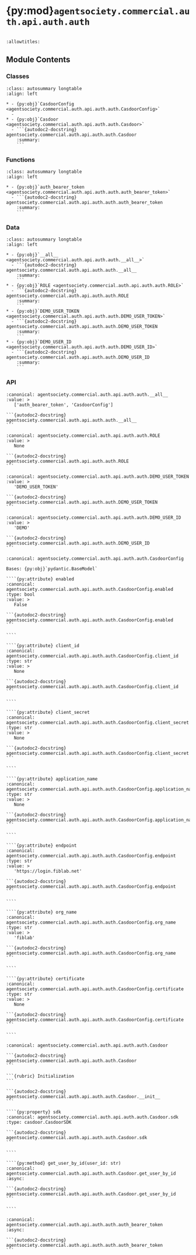 # {py:mod}`agentsociety.commercial.auth.api.auth.auth`

```{py:module} agentsociety.commercial.auth.api.auth.auth
```

```{autodoc2-docstring} agentsociety.commercial.auth.api.auth.auth
:allowtitles:
```

## Module Contents

### Classes

````{list-table}
:class: autosummary longtable
:align: left

* - {py:obj}`CasdoorConfig <agentsociety.commercial.auth.api.auth.auth.CasdoorConfig>`
  -
* - {py:obj}`Casdoor <agentsociety.commercial.auth.api.auth.auth.Casdoor>`
  - ```{autodoc2-docstring} agentsociety.commercial.auth.api.auth.auth.Casdoor
    :summary:
    ```
````

### Functions

````{list-table}
:class: autosummary longtable
:align: left

* - {py:obj}`auth_bearer_token <agentsociety.commercial.auth.api.auth.auth.auth_bearer_token>`
  - ```{autodoc2-docstring} agentsociety.commercial.auth.api.auth.auth.auth_bearer_token
    :summary:
    ```
````

### Data

````{list-table}
:class: autosummary longtable
:align: left

* - {py:obj}`__all__ <agentsociety.commercial.auth.api.auth.auth.__all__>`
  - ```{autodoc2-docstring} agentsociety.commercial.auth.api.auth.auth.__all__
    :summary:
    ```
* - {py:obj}`ROLE <agentsociety.commercial.auth.api.auth.auth.ROLE>`
  - ```{autodoc2-docstring} agentsociety.commercial.auth.api.auth.auth.ROLE
    :summary:
    ```
* - {py:obj}`DEMO_USER_TOKEN <agentsociety.commercial.auth.api.auth.auth.DEMO_USER_TOKEN>`
  - ```{autodoc2-docstring} agentsociety.commercial.auth.api.auth.auth.DEMO_USER_TOKEN
    :summary:
    ```
* - {py:obj}`DEMO_USER_ID <agentsociety.commercial.auth.api.auth.auth.DEMO_USER_ID>`
  - ```{autodoc2-docstring} agentsociety.commercial.auth.api.auth.auth.DEMO_USER_ID
    :summary:
    ```
````

### API

````{py:data} __all__
:canonical: agentsociety.commercial.auth.api.auth.auth.__all__
:value: >
   ['auth_bearer_token', 'CasdoorConfig']

```{autodoc2-docstring} agentsociety.commercial.auth.api.auth.auth.__all__
```

````

````{py:data} ROLE
:canonical: agentsociety.commercial.auth.api.auth.auth.ROLE
:value: >
   None

```{autodoc2-docstring} agentsociety.commercial.auth.api.auth.auth.ROLE
```

````

````{py:data} DEMO_USER_TOKEN
:canonical: agentsociety.commercial.auth.api.auth.auth.DEMO_USER_TOKEN
:value: >
   'DEMO_USER_TOKEN'

```{autodoc2-docstring} agentsociety.commercial.auth.api.auth.auth.DEMO_USER_TOKEN
```

````

````{py:data} DEMO_USER_ID
:canonical: agentsociety.commercial.auth.api.auth.auth.DEMO_USER_ID
:value: >
   'DEMO'

```{autodoc2-docstring} agentsociety.commercial.auth.api.auth.auth.DEMO_USER_ID
```

````

`````{py:class} CasdoorConfig(**data: typing.Any)
:canonical: agentsociety.commercial.auth.api.auth.auth.CasdoorConfig

Bases: {py:obj}`pydantic.BaseModel`

````{py:attribute} enabled
:canonical: agentsociety.commercial.auth.api.auth.auth.CasdoorConfig.enabled
:type: bool
:value: >
   False

```{autodoc2-docstring} agentsociety.commercial.auth.api.auth.auth.CasdoorConfig.enabled
```

````

````{py:attribute} client_id
:canonical: agentsociety.commercial.auth.api.auth.auth.CasdoorConfig.client_id
:type: str
:value: >
   None

```{autodoc2-docstring} agentsociety.commercial.auth.api.auth.auth.CasdoorConfig.client_id
```

````

````{py:attribute} client_secret
:canonical: agentsociety.commercial.auth.api.auth.auth.CasdoorConfig.client_secret
:type: str
:value: >
   None

```{autodoc2-docstring} agentsociety.commercial.auth.api.auth.auth.CasdoorConfig.client_secret
```

````

````{py:attribute} application_name
:canonical: agentsociety.commercial.auth.api.auth.auth.CasdoorConfig.application_name
:type: str
:value: >
   None

```{autodoc2-docstring} agentsociety.commercial.auth.api.auth.auth.CasdoorConfig.application_name
```

````

````{py:attribute} endpoint
:canonical: agentsociety.commercial.auth.api.auth.auth.CasdoorConfig.endpoint
:type: str
:value: >
   'https://login.fiblab.net'

```{autodoc2-docstring} agentsociety.commercial.auth.api.auth.auth.CasdoorConfig.endpoint
```

````

````{py:attribute} org_name
:canonical: agentsociety.commercial.auth.api.auth.auth.CasdoorConfig.org_name
:type: str
:value: >
   'fiblab'

```{autodoc2-docstring} agentsociety.commercial.auth.api.auth.auth.CasdoorConfig.org_name
```

````

````{py:attribute} certificate
:canonical: agentsociety.commercial.auth.api.auth.auth.CasdoorConfig.certificate
:type: str
:value: >
   None

```{autodoc2-docstring} agentsociety.commercial.auth.api.auth.auth.CasdoorConfig.certificate
```

````

`````

`````{py:class} Casdoor(config: agentsociety.commercial.auth.api.auth.auth.CasdoorConfig)
:canonical: agentsociety.commercial.auth.api.auth.auth.Casdoor

```{autodoc2-docstring} agentsociety.commercial.auth.api.auth.auth.Casdoor
```

```{rubric} Initialization
```

```{autodoc2-docstring} agentsociety.commercial.auth.api.auth.auth.Casdoor.__init__
```

````{py:property} sdk
:canonical: agentsociety.commercial.auth.api.auth.auth.Casdoor.sdk
:type: casdoor.CasdoorSDK

```{autodoc2-docstring} agentsociety.commercial.auth.api.auth.auth.Casdoor.sdk
```

````

````{py:method} get_user_by_id(user_id: str)
:canonical: agentsociety.commercial.auth.api.auth.auth.Casdoor.get_user_by_id
:async:

```{autodoc2-docstring} agentsociety.commercial.auth.api.auth.auth.Casdoor.get_user_by_id
```

````

`````

````{py:function} auth_bearer_token(request: starlette.requests.Request)
:canonical: agentsociety.commercial.auth.api.auth.auth.auth_bearer_token
:async:

```{autodoc2-docstring} agentsociety.commercial.auth.api.auth.auth.auth_bearer_token
```
````

